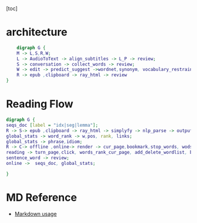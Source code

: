 [toc]

# architecture 
``` dot
    digraph G {
    M -> L,S,R,W;
    L -> AudioToText -> align_subtitles -> L_P -> review;
    S -> conversation -> collect_words -> review;
    W -> edit -> predict_suggest ->wordnet,synonym, vocabulary_restrain  -> tutor_edit -> diff_highlight -> version_control -> review;
    R -> epub ,clipboard -> ray_html -> review  
}
```

# Reading Flow

``` dot
digraph G {
seqs_doc [label = "idx|seg|lemma"];
R -> S-> epub ,clipboard -> ray_html -> simplyfy -> nlp_parse -> output_type -> seqs_doc ,global_stats;
global_stats -> word_rank -> w,pos, rank, links;
global_stats -> phrase,idiom;  
R -> C-> offline ,online-> render -> cur_page,bookmark,stop_words, wods_catogrory_highlight, seqs_doc -> reading;
reading -> turn_page,click, words_rank_cur_page, add_delete_wordlist, bookmark -> sentence_word, sync ;
sentence_word -> review;
online ->  seqs_doc, global_stats;

}
```
# MD Reference
- [Markdown usage](https://shd101wyy.github.io/markdown-preview-enhanced/#/zh-cn/markdown-basics?id=%e9%93%be%e6%8e%a5)
